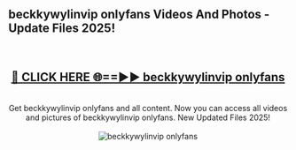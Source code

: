 <h2>beckkywylinvip onlyfans Videos And Photos - Update Files 2025!</h2>
<br>
<div align="center">
<h2><a href="https://linkcuts.com/hfmhzwbr" rel="nofollow">🔴 CLICK HERE 🌐==►► beckkywylinvip onlyfans</a></h2>
<br>
Get beckkywylinvip onlyfans and all content. Now you can access all videos and pictures of beckkywylinvip onlyfans. New Updated Files 2025!
<br>
<br>
<a href="https://linkcuts.com/hfmhzwbr" rel="nofollow" data-target="animated-image.originalLink"><img src="https://i.ibb.co.com/WyWwxjT/player-gif2.gif" alt="beckkywylinvip onlyfans" style="max-width: 100%; display: inline-block;" data-target="animated-image.originalImage"></a>
</div>
<br>